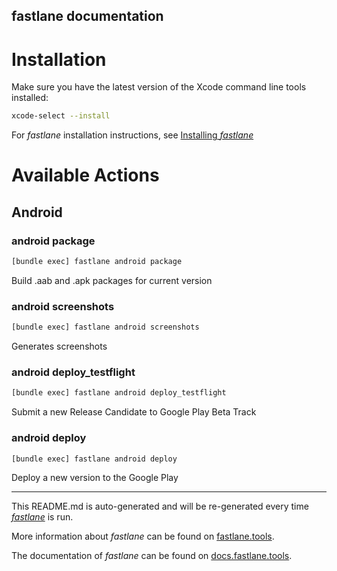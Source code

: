 fastlane documentation
----

# Installation

Make sure you have the latest version of the Xcode command line tools installed:

```sh
xcode-select --install
```

For _fastlane_ installation instructions, see [Installing _fastlane_](https://docs.fastlane.tools/#installing-fastlane)

# Available Actions

## Android

### android package

```sh
[bundle exec] fastlane android package
```

Build .aab and .apk packages for current version

### android screenshots

```sh
[bundle exec] fastlane android screenshots
```

Generates screenshots

### android deploy_testflight

```sh
[bundle exec] fastlane android deploy_testflight
```

Submit a new Release Candidate to Google Play Beta Track

### android deploy

```sh
[bundle exec] fastlane android deploy
```

Deploy a new version to the Google Play

----

This README.md is auto-generated and will be re-generated every time [_fastlane_](https://fastlane.tools) is run.

More information about _fastlane_ can be found on [fastlane.tools](https://fastlane.tools).

The documentation of _fastlane_ can be found on [docs.fastlane.tools](https://docs.fastlane.tools).
